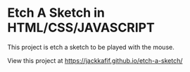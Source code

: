 # Etch A Sketch in HTML/CSS/JAVASCRIPT

This project is etch a sketch to be played
with the mouse.

View this project at https://jackkafif.github.io/etch-a-sketch/